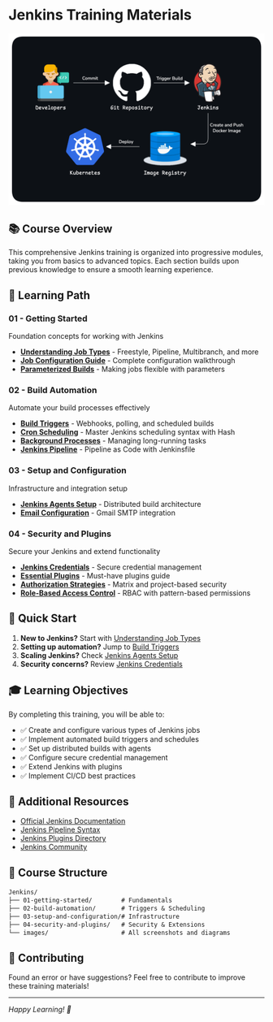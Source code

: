 # Jenkins Training Materials

<div align="center">
  <img src="./images/cicd.png" alt="CICD" width="600" />
</div>

## 📚 Course Overview

This comprehensive Jenkins training is organized into progressive modules, taking you from basics to advanced topics. Each section builds upon previous knowledge to ensure a smooth learning experience.

## 🎯 Learning Path

### 01 - Getting Started
Foundation concepts for working with Jenkins
- **[Understanding Job Types](./01-getting-started/01-job-types.md)** - Freestyle, Pipeline, Multibranch, and more
- **[Job Configuration Guide](./01-getting-started/02-job-configuration.md)** - Complete configuration walkthrough
- **[Parameterized Builds](./01-getting-started/03-parameterized-builds.md)** - Making jobs flexible with parameters

### 02 - Build Automation
Automate your build processes effectively
- **[Build Triggers](./02-build-automation/01-build-triggers.md)** - Webhooks, polling, and scheduled builds
- **[Cron Scheduling](./02-build-automation/02-cron-scheduling.md)** - Master Jenkins scheduling syntax with Hash
- **[Background Processes](./02-build-automation/03-background-processes.md)** - Managing long-running tasks
- **[Jenkins Pipeline](./02-build-automation/04-jenkins-pipeline.md)** - Pipeline as Code with Jenkinsfile

### 03 - Setup and Configuration
Infrastructure and integration setup
- **[Jenkins Agents Setup](./03-setup-and-configuration/01-jenkins-agents.md)** - Distributed build architecture
- **[Email Configuration](./03-setup-and-configuration/02-email-configuration.md)** - Gmail SMTP integration

### 04 - Security and Plugins
Secure your Jenkins and extend functionality
- **[Jenkins Credentials](./04-security-and-plugins/01-credentials.md)** - Secure credential management
- **[Essential Plugins](./04-security-and-plugins/02-plugins.md)** - Must-have plugins guide
- **[Authorization Strategies](./04-security-and-plugins/03-authorization-strategies.md)** - Matrix and project-based security
- **[Role-Based Access Control](./04-security-and-plugins/04-role-based-access-control.md)** - RBAC with pattern-based permissions

## 🚀 Quick Start

1. **New to Jenkins?** Start with [Understanding Job Types](./01-getting-started/01-job-types.md)
2. **Setting up automation?** Jump to [Build Triggers](./02-build-automation/01-build-triggers.md)
3. **Scaling Jenkins?** Check [Jenkins Agents Setup](./03-setup-and-configuration/01-jenkins-agents.md)
4. **Security concerns?** Review [Jenkins Credentials](./04-security-and-plugins/01-credentials.md)

## 🎓 Learning Objectives

By completing this training, you will be able to:
- ✅ Create and configure various types of Jenkins jobs
- ✅ Implement automated build triggers and schedules
- ✅ Set up distributed builds with agents
- ✅ Configure secure credential management
- ✅ Extend Jenkins with plugins
- ✅ Implement CI/CD best practices

## 🔧 Additional Resources

- [Official Jenkins Documentation](https://www.jenkins.io/doc/)
- [Jenkins Pipeline Syntax](https://www.jenkins.io/doc/book/pipeline/syntax/)
- [Jenkins Plugins Directory](https://plugins.jenkins.io/)
- [Jenkins Community](https://www.jenkins.io/participate/)

## 📝 Course Structure

```
Jenkins/
├── 01-getting-started/        # Fundamentals
├── 02-build-automation/       # Triggers & Scheduling  
├── 03-setup-and-configuration/# Infrastructure
├── 04-security-and-plugins/   # Security & Extensions
└── images/                    # All screenshots and diagrams
```

## 🤝 Contributing

Found an error or have suggestions? Feel free to contribute to improve these training materials!

---
*Happy Learning! 🚀*
